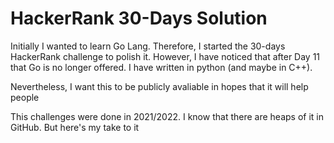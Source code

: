 
# HackerRank 30-Days Solution

Initially I wanted to learn Go Lang. Therefore, I started the 30-days HackerRank challenge to polish it. However, I have noticed that after Day 11 that Go is no longer offered. I have written in python (and maybe in C++).


Nevertheless, I want this to be publicly avaliable in hopes that it will help people

This challenges were done in 2021/2022. I know that there are heaps of it in GitHub. But here's my take to it
